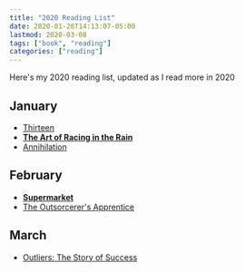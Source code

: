 ```yaml
---
title: "2020 Reading List"
date: 2020-01-26T14:13:07-05:00
lastmod: 2020-03-08
tags: ["book", "reading"]
categories: ["reading"]
---
```


Here's my 2020 reading list, updated as I read more in 2020

## January
* [Thirteen](https://amzn.com/1409170675)
* **[The Art of Racing in the Rain](https://amzn.com/006236491X)**
* [Annihilation](https://amzn.com/0374104093)

## February
* **[Supermarket](https://amzn.com/1982127139)**
* [The Outsorcerer's Apprentice](https://amzn.com/0316368792)

## March
* [Outliers: The Story of Success](https://amzn.com/0316017930)